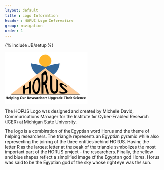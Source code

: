 ```yaml
---
layout: default
title : Logo Information
header : HORUS Logo Information
group: navigation
order: 1
---
```

{% include JB/setup %}

![HORUS-Logo](assets/images/logos/horus_logo_tag.png)

The HORUS Logo was designed and created by <bf>Michelle David</bf>,  Communications Manager for the Institute for Cyber-Enabled Research (ICER) at Michigan State University.

The logo is a combination of the Egyptian word Horus and the theme of helping researchers. The triangle represents an Egyptian pyramid while also representing the joining of the three entities behind HORUS. Having the letter R as the largest letter at the peak of the triangle symbolizes the most important part of the HORUS project - the researchers. Finally, the yellow and blue shapes reflect a simplified image of the Egyptian god Horus. Horus was said to be the Egyptian god of the sky whose right eye was the sun.
